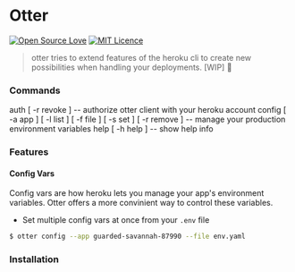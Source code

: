 # Otter
[![Open Source Love](https://badges.frapsoft.com/os/v3/open-source.png?v=103)](https://github.com/ellerbrock/open-source-badges/)
[![MIT Licence](https://badges.frapsoft.com/os/mit/mit.svg?v=103)](https://opensource.org/licenses/mit-license.php)

> otter tries to extend features of the heroku cli to create new possibilities when handling your deployments. [WIP] :construction:

### Commands
auth   [ -r revoke ]                                               -- authorize otter client with your heroku account
config [ -a app ] [ -l list ] [ -f file ] [ -s set ] [ -r remove ] -- manage your production environment variables
help   [ -h help ]                                                 -- show help info

### Features

#### Config Vars
Config vars are how heroku lets you manage your app's environment variables. Otter offers a more convinient way to control these variables.

- Set multiple config vars at once from your `.env` file
```sh
$ otter config --app guarded-savannah-87990 --file env.yaml
```

### Installation